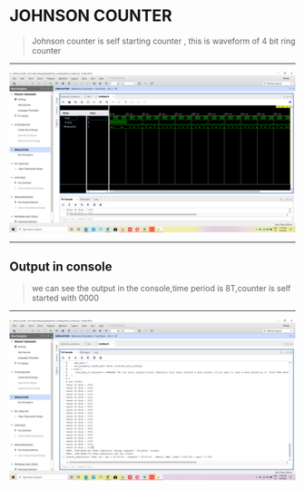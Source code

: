 # JOHNSON COUNTER
 >Johnson counter is  self starting counter , this is waveform of 4 bit ring counter
---
 
![waveform](/waveform.png)

---

## Output in console
 > we can see the output in the console,time period is 8T,counter is self started with 0000
 
 ---
 
 ![output](/output.png)
 
